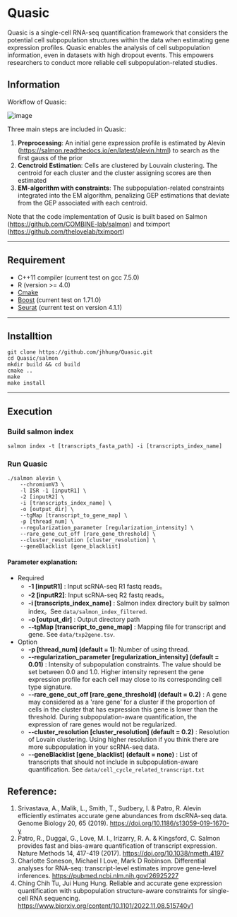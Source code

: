 # Quasic

Quasic is a single-cell RNA-seq quantification framework that considers the potential cell subpopulation structures within the data when estimating gene expression profiles. Quasic enables the analysis of cell subpopulation information, even in datasets with high dropout events. This empowers researchers to conduct more reliable cell subpopulation-related studies.

## Information

Workflow of Quasic:

![image](https://i.imgur.com/cpLh7Op.png)

Three main steps are included in Quasic:

1. **Preprocessing**: An initial gene expression profile is estimated by Alevin (https://salmon.readthedocs.io/en/latest/alevin.html) to search as the first gauss of the prior
2. **Cenctroid Estimation**: Cells are clustered by Louvain clustering. The centroid for each cluster and the cluster assigning scores are then estimated
3. **EM-algorithm with constraints**:  The subpopulation-related constraints integrated into the EM algorithm, penalizing GEP estimations that deviate from the GEP associated with each centroid. 

Note that the code implementation of Qusic is built based on Salmon (https://github.com/COMBINE-lab/salmon) and tximport (https://github.com/thelovelab/tximport)

---
 
## Requirement

*  C++11 compiler (current test on gcc 7.5.0)
*  R (version >= 4.0)
*  [Cmake](https://cmake.org/)
*  [Boost](https://www.boost.org/) (current test on 1.71.0)
*  [Seurat](https://satijalab.org/seurat/) (current test on version 4.1.1)

---

## Installtion
```shell=
git clone https://github.com/jhhung/Quasic.git
cd Quasic/salmon
mkdir build && cd build
cmake ..
make
make install
```
---

## Execution

### Build salmon index

```shell
salmon index -t [transcripts_fasta_path] -i [transcripts_index_name]
```
### Run Quasic
```shell
./salmon alevin \
	--chromiumV3 \
	-l ISR -1 [inputR1] \
	-2 [inputR2] \
	-i [transcripts_index_name] \
	-o [output_dir] \
	--tgMap [transcript_to_gene_map] \
	-p [thread_num] \
	--regularization_parameter [regularization_intensity] \
	--rare_gene_cut_off [rare_gene_threshold] \
	--cluster_resolution [cluster_resolution] \
	--geneBlacklist [gene_blacklist]
```

#### Parameter explanation:

* Required
	* **-1 [inputR1]** : Input scRNA-seq R1 fastq reads。
	* **-2 [inputR2]**: Input scRNA-seq R2 fastq reads。
	* **-i [transcripts_index_name]** : Salmon index directory built by salmon index。See `data/salmon_index_filtered`.
	* **-o [output_dir]** : Output directory path
	* **--tgMap [transcript_to_gene_map]** : Mapping file for transcript and gene. See `data/txp2gene.tsv`.
* Option
	* **-p [thread_num] (default = 1)**: Number of using thread.
	* **--regularization_parameter [regularization_intensity] (default = 0.01)** : Intensity of subpopulation constraints. The value should be set between 0.0 and 1.0. Higher intensity represent the gene expression profile for each cell may close to its corresponding cell type signature.
	* **--rare_gene_cut_off [rare_gene_threshold] (default = 0.2)** : A gene may considered as a 'rare gene' for a cluster if the proportion of cells in the cluster that has expression this gene is lower than the threshold. During subpopulation-aware quantification, the expression of rare genes would not be regularized.
	* **--cluster_resolution [cluster_resolution] (default = 0.2)** : Resolution of Lovain clustering. Using higher resolution if you think there are more subpopulation in your scRNA-seq data.  
	* **--geneBlacklist [gene_blacklist] (default = none)** : List of transcripts that should not include in subpopulation-aware quantification. See `data/cell_cycle_related_transcript.txt`


## Reference:

1. Srivastava, A., Malik, L., Smith, T., Sudbery, I. & Patro, R. Alevin efficiently estimates accurate gene abundances from dscRNA-seq data. Genome Biology 20, 65 (2019). https://doi.org/10.1186/s13059-019-1670-y
2. Patro, R., Duggal, G., Love, M. I., Irizarry, R. A. & Kingsford, C. Salmon provides fast and bias-aware quantification of transcript expression. Nature Methods 14, 417-419 (2017). https://doi.org/10.1038/nmeth.4197
3. Charlotte Soneson, Michael I Love, Mark D Robinson. Differential analyses for RNA-seq: transcript-level estimates improve gene-level inferences. https://pubmed.ncbi.nlm.nih.gov/26925227
4. Ching Chih Tu, Jui Hung Hung. Reliable and accurate gene expression quantification with subpopulation structure-aware constraints for single-cell RNA sequencing. https://www.biorxiv.org/content/10.1101/2022.11.08.515740v1

